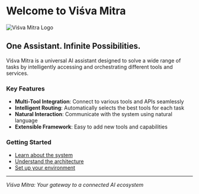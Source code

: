 # Welcome to Viśva Mitra

![Viśva Mitra Logo](assets/logo.png)

## One Assistant. Infinite Possibilities.

Viśva Mitra is a universal AI assistant designed to solve a wide range of tasks by intelligently accessing and orchestrating different tools and services.

### Key Features

- **Multi-Tool Integration**: Connect to various tools and APIs seamlessly
- **Intelligent Routing**: Automatically selects the best tools for each task
- **Natural Interaction**: Communicate with the system using natural language
- **Extensible Framework**: Easy to add new tools and capabilities

### Getting Started

- [Learn about the system](introduction.md)
- [Understand the architecture](architecture.md)
- [Set up your environment](setup.md)

---

*Viśva Mitra: Your gateway to a connected AI ecosystem*
